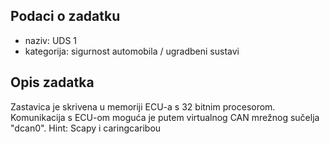 ## Podaci o zadatku
- naziv: UDS 1
- kategorija: sigurnost automobila / ugradbeni sustavi

## Opis zadatka
Zastavica je skrivena u memoriji ECU-a s 32 bitnim procesorom. 
Komunikacija s ECU-om moguća je putem virtualnog CAN mrežnog sučelja "dcan0".
Hint: Scapy i caringcaribou

